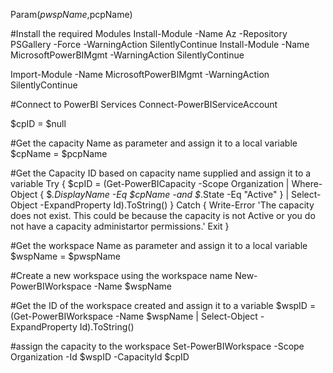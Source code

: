 Param($pwspName,$pcpName)


#Install the required Modules
Install-Module -Name Az -Repository PSGallery -Force -WarningAction SilentlyContinue
Install-Module -Name MicrosoftPowerBIMgmt -WarningAction SilentlyContinue

Import-Module -Name MicrosoftPowerBIMgmt -WarningAction SilentlyContinue

#Connect to PowerBI Services
Connect-PowerBIServiceAccount

$cpID = $null

#Get the capacity Name as parameter and assign it to a local variable
$cpName = $pcpName

#Get the Capacity ID based on capacity name supplied and assign it to a variable
Try {
$cpID = (Get-PowerBICapacity -Scope Organization | Where-Object { $_.DisplayName -Eq $cpName -and $_.State -Eq "Active" } | Select-Object -ExpandProperty Id).ToString()
}
Catch {
	Write-Error 'The capacity does not exist. This could be because the capacity is not Active or you do not have a capacity administartor permissions.' 
	Exit
}  

#Get the workspace Name as parameter and assign it to a local variable
$wspName = $pwspName

#Create a new workspace using the workspace name
New-PowerBIWorkspace -Name $wspName

#Get the ID of the workspace created and assign it to a variable
$wspID = (Get-PowerBIWorkspace -Name $wspName | Select-Object -ExpandProperty Id).ToString()

#assign the capacity to the workspace
Set-PowerBIWorkspace -Scope Organization -Id $wspID -CapacityId $cpID
